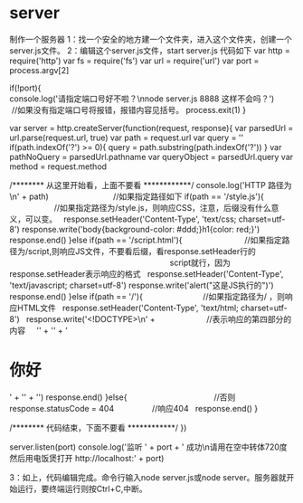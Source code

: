 # server
制作一个服务器
1：找一个安全的地方建一个文件夹，进入这个文件夹，创建一个server.js文件。
2：编辑这个server.js文件，start server.js  代码如下
var http = require('http')
var fs = require('fs')
var url = require('url')
var port = process.argv[2]

if(!port){                                                                
  console.log('请指定端口号好不啦？\nnode server.js 8888 这样不会吗？')          //如果没有指定端口号将报错，报错内容见括号。
  process.exit(1)
}

var server = http.createServer(function(request, response){
  var parsedUrl = url.parse(request.url, true)
  var path = request.url 
  var query = ''
  if(path.indexOf('?') >= 0){ query = path.substring(path.indexOf('?')) }
  var pathNoQuery = parsedUrl.pathname
  var queryObject = parsedUrl.query
  var method = request.method

  /******** 从这里开始看，上面不要看 ************/
  console.log('HTTP 路径为\n' + path)                             //如果指定路径如下
  if(path == '/style.js'){                                 //如果指定路径为/style.js，则响应CSS，注意，后缀没有什么意义，可以变。
    response.setHeader('Content-Type', 'text/css; charset=utf-8')
    response.write('body{background-color: #ddd;}h1{color: red;}')
    response.end()
  }else if(path == '/script.html'){                            //如果指定路径为/script,则响应JS文件，不要看后缀，看response.setHeader行的                                                                                          script就行，因为response.setHeader表示响应的格式
    response.setHeader('Content-Type', 'text/javascript; charset=utf-8')
    response.write('alert("这是JS执行的")')
    response.end()
  }else if(path == '/'){                           //如果指定路径为/ ，则响应HTML文件
    response.setHeader('Content-Type', 'text/html; charset=utf-8')
    response.write('<!DOCTYPE>\n<html>'  +                       //表示响应的第四部分的内容
      '<head><link rel="stylesheet" href="/style.js">' +
      '</head><body>'  +
      '<h1>你好</h1>' +
      '<script src="/script.html"></script>' +
      '</body></html>')
    response.end()
  }else{                                       //否则
    response.statusCode = 404                 //响应404
    response.end()
  }

  /******** 代码结束，下面不要看 ************/
})

server.listen(port)
console.log('监听 ' + port + ' 成功\n请用在空中转体720度然后用电饭煲打开 http://localhost:' + port)

3：如上，代码编辑完成。命令行输入node server.js或node server。服务器就开始运行，要终端运行则按Ctrl+C,中断。

